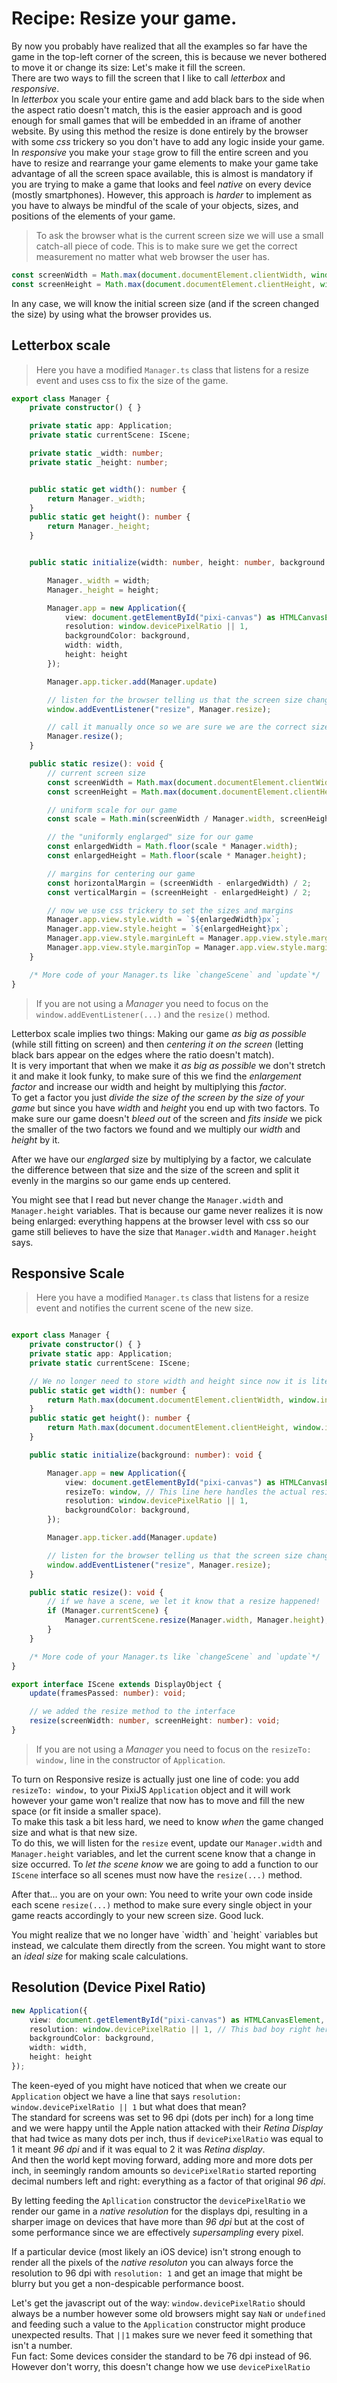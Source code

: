 # Recipe: Resize your game.

By now you probably have realized that all the examples so far have the game in the top-left corner of the screen, this is because we never bothered to move it or change its size: Let's make it fill the screen.  
There are two ways to fill the screen that I like to call _letterbox_ and _responsive_.  
In _letterbox_ you scale your entire game and add black bars to the side when the aspect ratio doesn't match, this is the easier approach and is good enough for small games that will be embedded in an iframe of another website. By using this method the resize is done entirely by the browser with some _css_ trickery so you don't have to add any logic inside your game.
In _responsive_ you make your `stage` grow to fill the entire screen and you have to resize and rearrange your game elements to make your game take advantage of all the screen space available, this is almost is mandatory if you are trying to make a game that looks and feel _native_ on every device (mostly smartphones). However, this approach is _harder_ to implement as you have to always be mindful of the scale of your objects, sizes, and positions of the elements of your game.

> To ask the browser what is the current screen size we will use a small catch-all piece of code. This is to make sure we get the correct measurement no matter what web browser the user has.

```ts
const screenWidth = Math.max(document.documentElement.clientWidth, window.innerWidth || 0);
const screenHeight = Math.max(document.documentElement.clientHeight, window.innerHeight || 0);
```

In any case, we will know the initial screen size (and if the screen changed the size) by using what the browser provides us.

## Letterbox scale

> Here you have a modified `Manager.ts` class that listens for a resize event and uses css to fix the size of the game.

```ts
export class Manager {
    private constructor() { }

    private static app: Application;
    private static currentScene: IScene;

    private static _width: number;
    private static _height: number;


    public static get width(): number {
        return Manager._width;
    }
    public static get height(): number {
        return Manager._height;
    }


    public static initialize(width: number, height: number, background: number): void {

        Manager._width = width;
        Manager._height = height;

        Manager.app = new Application({
            view: document.getElementById("pixi-canvas") as HTMLCanvasElement,
            resolution: window.devicePixelRatio || 1,
            backgroundColor: background,
            width: width,
            height: height
        });

        Manager.app.ticker.add(Manager.update)

        // listen for the browser telling us that the screen size changed
        window.addEventListener("resize", Manager.resize);

        // call it manually once so we are sure we are the correct size after starting
        Manager.resize();
    }

    public static resize(): void {
        // current screen size
        const screenWidth = Math.max(document.documentElement.clientWidth, window.innerWidth || 0);
        const screenHeight = Math.max(document.documentElement.clientHeight, window.innerHeight || 0);

        // uniform scale for our game
        const scale = Math.min(screenWidth / Manager.width, screenHeight / Manager.height);

        // the "uniformly englarged" size for our game
        const enlargedWidth = Math.floor(scale * Manager.width);
        const enlargedHeight = Math.floor(scale * Manager.height);

        // margins for centering our game
        const horizontalMargin = (screenWidth - enlargedWidth) / 2;
        const verticalMargin = (screenHeight - enlargedHeight) / 2;

        // now we use css trickery to set the sizes and margins
        Manager.app.view.style.width = `${enlargedWidth}px`;
        Manager.app.view.style.height = `${enlargedHeight}px`;
        Manager.app.view.style.marginLeft = Manager.app.view.style.marginRight = `${horizontalMargin}px`;
        Manager.app.view.style.marginTop = Manager.app.view.style.marginBottom = `${verticalMargin}px`;
    }

    /* More code of your Manager.ts like `changeScene` and `update`*/
}
```

> If you are not using a _Manager_ you need to focus on the `window.addEventListener(...)` and the `resize()` method.

Letterbox scale implies two things: Making our game _as big as possible_ (while still fitting on screen) and then _centering it on the screen_ (letting black bars appear on the edges where the ratio doesn't match).  
It is very important that when we make it _as big as possible_ we don't stretch it and make it look funky, to make sure of this we find the _enlargement factor_ and increase our width and height by multiplying this _factor_.  
To get a factor you just _divide the size of the screen by the size of your game_ but since you have _width_ and _height_ you end up with two factors. To make sure our game doesn't _bleed out_ of the screen and _fits inside_ we pick the smaller of the two factors we found and we multiply our _width_ and _height_ by it.

After we have our _englarged_ size by multiplying by a factor, we calculate the difference between that size and the size of the screen and split it evenly in the margins so our game ends up centered.

<aside class="info">
You might see that I read but never change the <code>Manager.width</code> and <code>Manager.height</code> variables. That is because our game never realizes it is now being enlarged: everything happens at the browser level with css so our game still believes to have the size that <code>Manager.width</code> and <code>Manager.height</code> says.
</aside>

## Responsive Scale

> Here you have a modified `Manager.ts` class that listens for a resize event and notifies the current scene of the new size.

```ts

export class Manager {
    private constructor() { }
    private static app: Application;
    private static currentScene: IScene;

    // We no longer need to store width and height since now it is literally the size of the screen. We just modify our getters
    public static get width(): number {
        return Math.max(document.documentElement.clientWidth, window.innerWidth || 0);
    }
    public static get height(): number {
        return Math.max(document.documentElement.clientHeight, window.innerHeight || 0);
    }

    public static initialize(background: number): void {

        Manager.app = new Application({
            view: document.getElementById("pixi-canvas") as HTMLCanvasElement,
            resizeTo: window, // This line here handles the actual resize!
            resolution: window.devicePixelRatio || 1,
            backgroundColor: background,
        });

        Manager.app.ticker.add(Manager.update)

        // listen for the browser telling us that the screen size changed
        window.addEventListener("resize", Manager.resize);
    }

    public static resize(): void {
        // if we have a scene, we let it know that a resize happened!
        if (Manager.currentScene) {
            Manager.currentScene.resize(Manager.width, Manager.height);
        }
    }

    /* More code of your Manager.ts like `changeScene` and `update`*/
}

export interface IScene extends DisplayObject {
    update(framesPassed: number): void;

    // we added the resize method to the interface
    resize(screenWidth: number, screenHeight: number): void;
}
```

> If you are not using a _Manager_ you need to focus on the `resizeTo: window,` line in the constructor of `Application`.

To turn on Responsive resize is actually just one line of code: you add `resizeTo: window,` to your PixiJS `Application` object and it will work however your game won't realize that now has to move and fill the new space (or fit inside a smaller space).  
To make this task a bit less hard, we need to know _when_ the game changed size and what is that new size.  
To do this, we will listen for the `resize` event, update our `Manager.width` and `Manager.height` variables, and let the current scene know that a change in size occurred. To _let the scene know_ we are going to add a function to our `IScene` interface so all scenes must now have the `resize(...)` method.  

After that... you are on your own: You need to write your own code inside each scene `resize(...)` method to make sure every single object in your game reacts accordingly to your new screen size. Good luck.

<aside class="info">
You might realize that we no longer have `width` and `height` variables but instead, we calculate them directly from the screen. You might want to store an <i>ideal size</i> for making scale calculations.
</aside>

## Resolution (Device Pixel Ratio)

```ts
new Application({
    view: document.getElementById("pixi-canvas") as HTMLCanvasElement,
    resolution: window.devicePixelRatio || 1, // This bad boy right here...
    backgroundColor: background,
    width: width,
    height: height
});
```

The keen-eyed of you might have noticed that when we create our `Application` object we have a line that says `resolution: window.devicePixelRatio || 1` but what does that mean?  
The standard for screens was set to 96 dpi (dots per inch) for a long time and we were happy until the Apple nation attacked with their _Retina Display_ that had twice as many dots per inch, thus if `devicePixelRatio` was equal to 1 it meant _96 dpi_ and if it was equal to 2 it was _Retina display_.  
And then the world kept moving forward, adding more and more dots per inch, in seemingly random amounts so `devicePixelRatio` started reporting decimal numbers left and right: everything as a factor of that original  _96 dpi_.  

By letting feeding the `Apllication` constructor the `devicePixelRatio` we render our game in a _native resolution_ for the displays dpi, resulting in a sharper image on devices that have more than _96 dpi_ but at the cost of some performance since we are effectively _supersampling_ every pixel.  

If a particular device (most likely an iOS device) isn't strong enough to render all the pixels of the _native resoluton_ you can always force the resolution to 96 dpi with `resolution: 1` and get an image that might be blurry but you get a non-despicable performance boost.

<aside class="info">
Let's get the javascript out of the way: <code>window.devicePixelRatio</code> should always be a number however some old browsers might say <code>NaN</code> or <code>undefined</code> and feeding such a value to the <code>Application</code> constructor might produce unexpected results. That <code>||1</code> makes sure we never feed it something that isn't a number.
</aside>

<aside class="info">
Fun fact: Some devices consider the standard to be 76 dpi instead of 96. However don't worry, this doesn't change how we use <code>devicePixelRatio</code>
</aside>